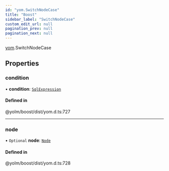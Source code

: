 ```yaml
---
id: "yom.SwitchNodeCase"
title: "Boost"
sidebar_label: "SwitchNodeCase"
custom_edit_url: null
pagination_prev: null
pagination_next: null
---
```


[yom](../namespaces/yom.md).SwitchNodeCase

## Properties

### condition

• **condition**: [`SqlExpression`](../namespaces/yom.md#sqlexpression)

#### Defined in

@yolm/boost/dist/yom.d.ts:727

___

### node

• `Optional` **node**: [`Node`](../namespaces/yom.md#node)

#### Defined in

@yolm/boost/dist/yom.d.ts:728

